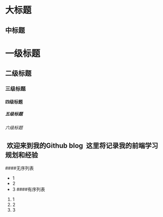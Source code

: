 大标题
=====
中标题
-----
# 一级标题
## 二级标题
### 三级标题
#### 四级标题
##### 五级标题
###### 六级标题

##  欢迎来到我的Github blog  这里将记录我的前端学习规划和经验
####无序列表
* 1
* 2
* 3
####有序列表
1. 1
2. 2
3. 3
